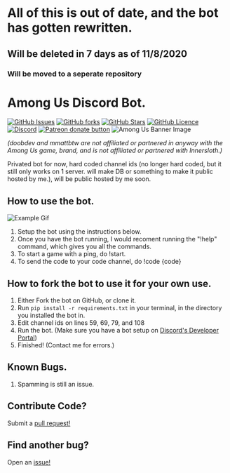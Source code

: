 # All of this is out of date, and the bot has gotten rewritten.
## Will be deleted in 7 days as of 11/8/2020
### Will be moved to a seperate repository

# Among Us Discord Bot.
[![GitHub Issues](https://img.shields.io/github/issues/doobdev/among-us-bot?style=for-the-badge)](https://github.com/doobdev/among-us-bot/issues)
[![GitHub forks](https://img.shields.io/github/forks/doobdev/among-us-bot?style=for-the-badge)](https://github.com/doobdev/among-us-bot/network/members)
[![GitHub Stars](https://img.shields.io/github/stars/doobdev/among-us-bot?style=for-the-badge)](https://github.com/doobdev/among-us-bot/stargazers)
[![GitHub Licence](https://img.shields.io/github/license/doobdev/among-us-bot?style=for-the-badge)](https://github.com/doobdev/among-us-bot/blob/master/LICENSE)
[![Discord](https://img.shields.io/discord/702352937980133386?color=blue&logo=Discord&style=for-the-badge)](https://discord.gg/ryTYWjD)
<span class="badge-patreon"><a href="https://www.patreon.com/doobdev" title="Donate to this project using Patreon"><img src="https://img.shields.io/badge/patreon-donate-yellow.svg?style=for-the-badge" alt="Patreon donate button" /></a></span>
![Among Us Banner Image](https://img.itch.zone/aW1nLzE3MzAzNTQucG5n/original/6ZlfCk.png)

*(doobdev and mmattbtw are not affiliated or partnered in anyway with the Among Us game, brand, and is not affiliated or partnered with Innersloth.)*

Privated bot for now, hard coded channel ids (no longer hard coded, but it still only works on 1 server. will make DB or something to make it public hosted by me.), will be public hosted by me soon.

## How to use the bot.
![Example Gif](https://i.imgur.com/8HPH1HJ.gif)

1. Setup the bot using the instructions below.
2. Once you have the bot running, I would recoment running the "!help" command, which gives you all the commands.
3. To start a game with a ping, do !start.
4. To send the code to your code channel, do !code {code}

## How to fork the bot to use it for your own use.

1. Either Fork the bot on GitHub, or clone it.
2. Run `pip install -r requirements.txt` in your terminal, in the directory you installed the bot in.
3. Edit channel ids on lines 59, 69, 79, and 108
4. Run the bot. (Make sure you have a bot setup on [Discord's Developer Portal](https://discord.com/developers/applications))
5. Finished! (Contact me for errors.)

## Known Bugs.
1. Spamming is still an issue.

## Contribute Code?
Submit a [pull request!](https://github.com/doobdev/among-us-bot/pulls)

## Find another bug?
Open an [issue!](https://github.com/doobdev/among-us-bot/issues)
